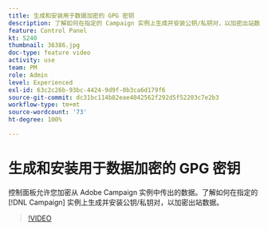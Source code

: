 ```yaml
---
title: 生成和安装用于数据加密的 GPG 密钥
description: 了解如何在指定的 Campaign 实例上生成并安装公钥/私钥对，以加密出站数据。
feature: Control Panel
kt: 5240
thumbnail: 36386.jpg
doc-type: feature video
activity: use
team: PM
role: Admin
level: Experienced
exl-id: 63c2c26b-93bc-4424-9d9f-0b3ca6d179f6
source-git-commit: dc31bc114b82eae4042562f292d5f52203c7e2b3
workflow-type: tm+mt
source-wordcount: '73'
ht-degree: 100%

---
```


# 生成和安装用于数据加密的 GPG 密钥

控制面板允许您加密从 Adobe Campaign 实例中传出的数据。了解如何在指定的 [!DNL Campaign] 实例上生成并安装公钥/私钥对，以加密出站数据。

>[!VIDEO](https://video.tv.adobe.com/v/36386?quality=12)

